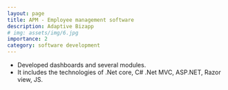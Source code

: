 ```yaml
---
layout: page
title: APM - Employee management software
description: Adaptive Bizapp
# img: assets/img/6.jpg
importance: 2
category: software development
---
```


* Developed dashboards and several modules.
* It includes the technologies of .Net core, C# .Net MVC, ASP.NET, Razor view, JS.